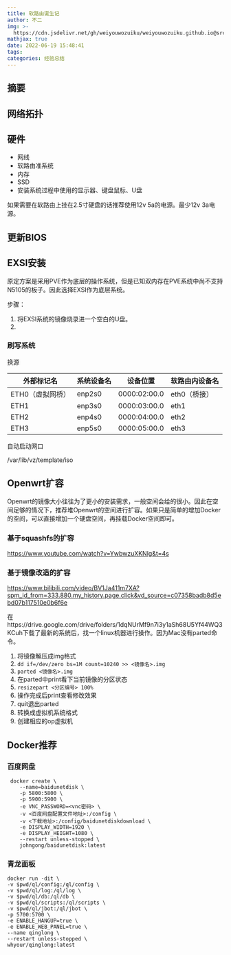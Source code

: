 ```yaml
---
title: 软路由诞生记
author: 不二
img: >-
  https://cdn.jsdelivr.net/gh/weiyouwozuiku/weiyouwozuiku.github.io@src/source/_posts/PageImg/经验总结/软路由诞生记.jpg
mathjax: true
date: 2022-06-19 15:48:41
tags:
categories: 经验总结
---
```


## 摘要

## 网络拓扑

## 硬件

- 网线
- 软路由准系统
- 内存
- SSD
- 安装系统过程中使用的显示器、键盘鼠标、U盘

如果需要在软路由上挂在2.5寸硬盘的话推荐使用12v 5a的电源。最少12v 3a电源。

## 更新BIOS

## EXSI安装

原定方案是采用PVE作为底层的操作系统，但是已知双内存在PVE系统中尚不支持N5105的板子。因此选择EXSI作为底层系统。

步骤：

1. 将EXSI系统的镜像烧录进一个空白的U盘。
2. 

### 刷写系统

换源

| 外部标记名       | 系统设备名 | 设备位置     | 软路由内设备名 |
| ---------------- | ---------- | ------------ | -------------- |
| ETH0（虚拟网桥） | enp2s0     | 0000:02:00.0 | eth0（桥接）   |
| ETH1             | enp3s0     | 0000:03:00.0 | eth1           |
| ETH2             | enp4s0     | 0000:04:00.0 | eth2           |
| ETH3             | enp5s0     | 0000:05:00.0 | eth3           |

自动启动网口

/var/lib/vz/template/iso



## Openwrt扩容

Openwrt的镜像大小往往为了更小的安装需求，一般空间会给的很小。因此在空间足够的情况下，推荐堆Openwrt的空间进行扩容。如果只是简单的增加Docker的空间，可以直接增加一个硬盘空间，再挂载Docker空间即可。

### 基于squashfs的扩容

https://www.youtube.com/watch?v=YwbwzuXKNlg&t=4s

### 基于镜像改造的扩容

https://www.bilibili.com/video/BV1Ja411m7XA?spm_id_from=333.880.my_history.page.click&vd_source=c07358badb8d5ebd07b117510e0b6f6e

在https://drive.google.com/drive/folders/1dqNUrMf9n7i3y1aSh68U5Yf44WQ3KCuh下载了最新的系统后，找一个linux机器进行操作。因为Mac没有parted命令。

1. 将镜像解压成img格式
2. `dd if=/dev/zero bs=1M count=10240 >> <镜像名>.img`
3. `parted <镜像名>.img`
4. 在parted中print看下当前镜像的分区状态
5. `resizepart <分区编号> 100%`
6. 操作完成后print查看修改效果
7. quit退出parted
8. 转换成虚拟机系统格式
9. 创建相应的op虚拟机

## Docker推荐

### 百度网盘

```shell
 docker create \
    --name=baidunetdisk \
    -p 5800:5800 \
    -p 5900:5900 \
    -e VNC_PASSWORD=<vnc密码> \
    -v <百度网盘配置文件地址>:/config \
    -v <下载地址>:/config/baidunetdiskdownload \
    -e DISPLAY_WIDTH=1920 \
    -e DISPLAY_HEIGHT=1080 \
    --restart unless-stopped \
    johngong/baidunetdisk:latest
```

### 青龙面板

```shell
docker run -dit \
-v $pwd/ql/config:/ql/config \
-v $pwd/ql/log:/ql/log \
-v $pwd/ql/db:/ql/db \
-v $pwd/ql/scripts:/ql/scripts \
-v $pwd/ql/jbot:/ql/jbot \
-p 5700:5700 \
-e ENABLE_HANGUP=true \
-e ENABLE_WEB_PANEL=true \
--name qinglong \
--restart unless-stopped \
whyour/qinglong:latest
```

